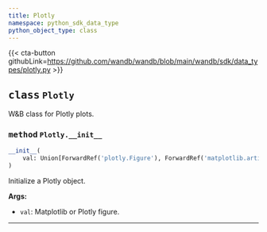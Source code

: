 ```yaml
---
title: Plotly
namespace: python_sdk_data_type
python_object_type: class
---
```


{{< cta-button githubLink=https://github.com/wandb/wandb/blob/main/wandb/sdk/data_types/plotly.py >}}




## <kbd>class</kbd> `Plotly`
W&B class for Plotly plots. 

### <kbd>method</kbd> `Plotly.__init__`

```python
__init__(
    val: Union[ForwardRef('plotly.Figure'), ForwardRef('matplotlib.artist.Artist')]
)
```

Initialize a Plotly object. 



**Args:**
 
 - `val`:  Matplotlib or Plotly figure. 




---


